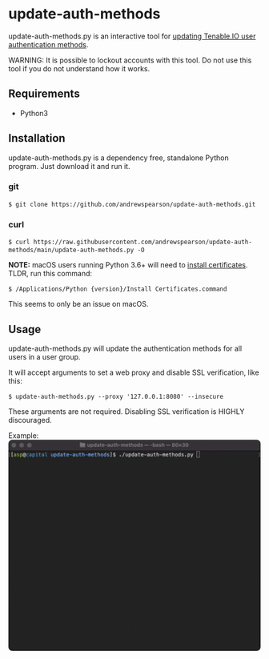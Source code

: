 # update-auth-methods
update-auth-methods.py is an interactive tool for [updating Tenable.IO user authentication methods](https://developer.tenable.com/reference#users-update-auths).

WARNING: It is possible to lockout accounts with this tool. Do not use this tool if you do not understand how it works.
## Requirements
* Python3
## Installation
update-auth-methods.py is a dependency free, standalone Python program. Just download it and run it.
### git
```
$ git clone https://github.com/andrewspearson/update-auth-methods.git
```
### curl
```
$ curl https://raw.githubusercontent.com/andrewspearson/update-auth-methods/main/update-auth-methods.py -O
```

**NOTE:** macOS users running Python 3.6+ will need to [install certificates](https://bugs.python.org/issue28150).
TLDR, run this command:
```
$ /Applications/Python {version}/Install Certificates.command
```
This seems to only be an issue on macOS.
## Usage
update-auth-methods.py will update the authentication methods for all users in a user group.

It will accept arguments to set a web proxy and disable SSL verification, like this:
```
$ update-auth-methods.py --proxy '127.0.0.1:8080' --insecure
```
These arguments are not required. Disabling SSL verification is HIGHLY discouraged.

Example:
![](https://raw.githubusercontent.com/andrewspearson/file-server/main/repositories/update-auth-methods/update-auth-methods.gif)
